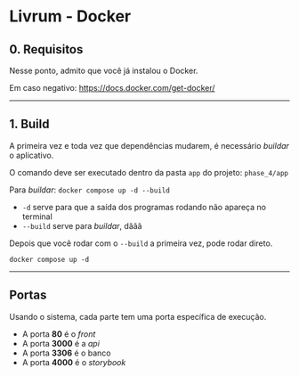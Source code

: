 # Livrum - Docker


## 0. Requisitos

Nesse ponto, admito que você já instalou o Docker.

Em caso negativo: https://docs.docker.com/get-docker/

---

## 1. Build

A primeira vez e toda vez que dependências mudarem, é necessário *buildar* o aplicativo.

O comando deve ser executado dentro da pasta `app` do projeto: `phase_4/app`

Para *buildar*: `docker compose up -d --build`

- `-d` serve para que a saída dos programas rodando não apareça no terminal
- `--build` serve para *buildar*, dããã


Depois que você rodar com o `--build` a primeira vez, pode rodar direto.

`docker compose up -d`

---

## Portas

Usando o sistema, cada parte tem uma porta específica de execução.

- A porta **80** é o *front*
- A porta **3000** é a *api*
- A porta **3306** é o banco
- A porta **4000** é o *storybook*